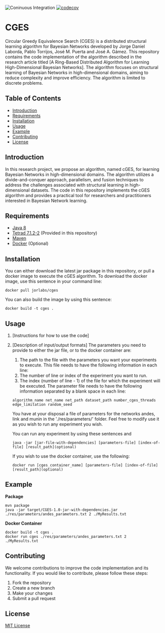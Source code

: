 ![Coninuous Integration](https://github.com/JLaborda/cges/actions/workflows/CI-maven.yml/badge.svg)
[![codecov](https://codecov.io/gh/JLaborda/cges/branch/main/graph/badge.svg?token=C9GeO49RsE)](https://codecov.io/gh/JLaborda/cges)

# CGES
Circular Greedy Equivalence Search (CGES) is a distributed structural learning algorithm for Bayesian Networks developed by Jorge Daniel Laborda, Pablo Torrijos, José M. Puerta and José A. Gámez.
This repository contains the code implementation of the algorithm described in the research article titled [A Ring-Based Distributed Algorithm for
Learning High-Dimensional Bayesian Networks]. The algorithm focuses on structural learning of Bayesian Networks in high-dimensional domains, aiming to reduce complexity and improve efficiency. The algorithm is limited to discrete problems.

## Table of Contents
- [Introduction](#introduction)
- [Requirements](#requirements)
- [Installation](#installation)
- [Usage](#usage)
- [Example](#example)
- [Contributing](#contributing)
- [License](#license)

## Introduction
In this research project, we propose an algorithm, named cGES, for learning Bayesian Networks in high-dimensional domains. The algorithm utilizes a divide-and-conquer approach, parallelism, and fusion techniques to address the challenges associated with structural learning in high-dimensional datasets. The code in this repository implements the cGES algorithm and provides a practical tool for researchers and practitioners interested in Bayesian Network learning.

## Requirements
- [Java 8](https://www.oracle.com/java/technologies/java8.html)
- [Tetrad 7.1.2-2](https://github.com/cmu-phil/tetrad) (Provided in this repository)
- [Maven](https://maven.apache.org/)
- [Docker](https://www.docker.com/) (Optional)

## Installation
You can either download the latest jar package in this repository, or pull a docker image to execute the cGES algorithm.
To download the docker image, use this sentence in your command line: 
```
docker pull jorlabs/cges
```
You can also build the image by using this sentence:
```
docker build -t cges .
```

## Usage
1. [Instructions for how to use the code]
2. [Description of input/output formats]
The parameters you need to provide to either the jar file, or to the docker container are: 
   1. The path to the file with the parameters you want your experiments to execute. This file needs to have the following information in each line:
   2. The number of line or index of the experiment you want to run.
   3. The index (number of line - 1) of the file for which the experiment will be executed.
   The parameter file needs to have the following information separated by a blank space in each line:

   ```
   algorithm_name net_name net_path dataset_path number_cges_threads edge_limitation random_seed 
   ```
   You have at your disposal a file of parameters for the networks andes, link and munin in the './res/parameters/' folder. Feel free to modify use it as you wish to run any experiment you wish.

   You can run any experiment by using these sentences and
   ```
   java -jar [jar-file-with-dependencies] [parameters-file] [index-of-file] [result_path](optional)
   ```
   If you wish to use the docker container, use the following:
   ```
   docker run [cges_container_name] [parameters-file] [index-of-file] [result_path](optional)
   ```

## Example
**Package**
   ```
   mvn package
   java -jar target/CGES-1.0-jar-with-dependencies.jar ./res/parameters/andes_parameters.txt 2 ./MyResults.txt
   ```
**Docker Container**
   ```
   docker build -t cges .
   docker run cges ./res/parameters/andes_parameters.txt 2 ./MyResults.txt
   ```

## Contributing
We welcome contributions to improve the code implementation and its functionality. If you would like to contribute, please follow these steps:
1. Fork the repository
2. Create a new branch
3. Make your changes
4. Submit a pull request

## License
[MIT License](https://opensource.org/license/mit/)

